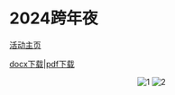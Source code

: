 # 2024跨年夜

[活动主页](https://hzeristo.github.io/SSoCKC/activity/varied/2024y/2024%E8%B7%A8%E5%B9%B4%E5%A4%9C/)

[docx下载](../varied/院秘2024跨年夜策划案.docx)|[pdf下载](../varied/院秘2024跨年夜策划案.pdf)

<div align = center>
    <img src="../院秘2024跨年夜策划案_页面_1.png" alt="1">
    <img src="../院秘2024跨年夜策划案_页面_2.png" alt="2">
</div>

